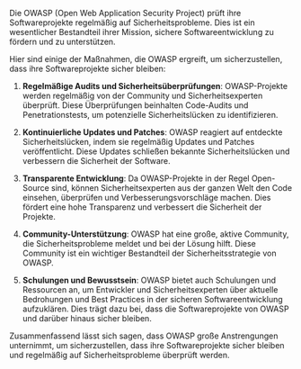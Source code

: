 Die OWASP (Open Web Application Security Project) prüft ihre Softwareprojekte regelmäßig auf Sicherheitsprobleme. Dies ist ein wesentlicher Bestandteil ihrer Mission, sichere Softwareentwicklung zu fördern und zu unterstützen.

Hier sind einige der Maßnahmen, die OWASP ergreift, um sicherzustellen, dass ihre Softwareprojekte sicher bleiben:

1. **Regelmäßige Audits und Sicherheitsüberprüfungen**: OWASP-Projekte werden regelmäßig von der Community und Sicherheitsexperten überprüft. Diese Überprüfungen beinhalten Code-Audits und Penetrationstests, um potenzielle Sicherheitslücken zu identifizieren.

2. **Kontinuierliche Updates und Patches**: OWASP reagiert auf entdeckte Sicherheitslücken, indem sie regelmäßig Updates und Patches veröffentlicht. Diese Updates schließen bekannte Sicherheitslücken und verbessern die Sicherheit der Software.

3. **Transparente Entwicklung**: Da OWASP-Projekte in der Regel Open-Source sind, können Sicherheitsexperten aus der ganzen Welt den Code einsehen, überprüfen und Verbesserungsvorschläge machen. Dies fördert eine hohe Transparenz und verbessert die Sicherheit der Projekte.

4. **Community-Unterstützung**: OWASP hat eine große, aktive Community, die Sicherheitsprobleme meldet und bei der Lösung hilft. Diese Community ist ein wichtiger Bestandteil der Sicherheitsstrategie von OWASP.

5. **Schulungen und Bewusstsein**: OWASP bietet auch Schulungen und Ressourcen an, um Entwickler und Sicherheitsexperten über aktuelle Bedrohungen und Best Practices in der sicheren Softwareentwicklung aufzuklären. Dies trägt dazu bei, dass die Softwareprojekte von OWASP und darüber hinaus sicher bleiben.

Zusammenfassend lässt sich sagen, dass OWASP große Anstrengungen unternimmt, um sicherzustellen, dass ihre Softwareprojekte sicher bleiben und regelmäßig auf Sicherheitsprobleme überprüft werden.